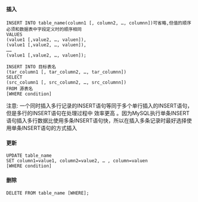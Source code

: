 #### **插入**
```
INSERT INTO table_name(column1 [, column2, …, columnn])可省略,但值的顺序必须和数据表中字段定义时的顺序相同
VALUES
(value1 [,value2, …, valuen]),
(value1 [,value2, …, valuen]),
……
(value1 [,value2, …, valuen]);

INSERT INTO 目标表名
(tar_column1 [, tar_column2, …, tar_columnn])
SELECT
(src_column1 [, src_column2, …, src_columnn])
FROM 源表名
[WHERE condition]
```
注意:
一个同时插入多行记录的INSERT语句等同于多个单行插入的INSERT语句，但是多行的INSERT语句在处理过程中 效率更高 。因为MySQL执行单条INSERT语句插入多行数据比使用多条INSERT语句快，所以在插入多条记录时最好选择使用单条INSERT语句的方式插入
#### **更新**
```
UPDATE table_name
SET column1=value1, column2=value2, … , column=valuen
[WHERE condition]
```
#### **删除**
```
DELETE FROM table_name [WHERE];
```